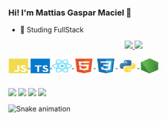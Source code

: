 ### Hi! I'm Mattias Gaspar Maciel 👋

- 🌱 Studing FullStack

<div align="center">
  <a href="https://github.com/MattiasGM">
  <img height="180em" src="https://github-readme-stats.vercel.app/api?username=MattiasGM&show_icons=true&theme=dracula&include_all_commits=true&count_private=true"/>
  <img height="180em" src="https://github-readme-stats.vercel.app/api/top-langs/?username=MattiasGM&layout=compact&langs_count=7&theme=dracula"/>
</div>
<div style="display: inline_block"><br>
  <img align="center" alt="Rafa-Js" height="30" width="40" src="https://raw.githubusercontent.com/devicons/devicon/master/icons/javascript/javascript-plain.svg">
  <img align="center" alt="Rafa-Ts" height="30" width="40" src="https://raw.githubusercontent.com/devicons/devicon/master/icons/typescript/typescript-plain.svg">
  <img align="center" alt="Rafa-React" height="30" width="40" src="https://raw.githubusercontent.com/devicons/devicon/master/icons/react/react-original.svg">
  <img align="center" alt="Rafa-HTML" height="30" width="40" src="https://raw.githubusercontent.com/devicons/devicon/master/icons/html5/html5-original.svg">
  <img align="center" alt="Rafa-CSS" height="30" width="40" src="https://raw.githubusercontent.com/devicons/devicon/master/icons/css3/css3-original.svg">
  <img align="center" alt="Rafa-Python" height="30" width="40" src="https://raw.githubusercontent.com/devicons/devicon/master/icons/python/python-original.svg">
  <img align="center" alt="Rafa-Python" height="30" width="40" src="https://raw.githubusercontent.com/devicons/devicon/master/icons/nodejs/nodejs-original.svg">
  <!-- 
    <img align="right" alt="Rafa-pic" height="150" style="border-radius:50px;" src="https://media.discordapp.net/attachments/639956127056134178/890373478988013628/Publicacoes_Instagram_1_1.png?width=676&height=676"> 
  -->
</div>
  
  ##
 
<div> 
  <a href="https://www.instagram.com/mattias.maciel/" target="_blank" rel="nofollow"><img src="https://img.shields.io/badge/-Instagram-%23E4405F?style=for-the-badge&logo=instagram&logoColor=white" target="_blank" rel="nofollow"></a>
 	<a href="https://www.twitch.tv/kiiwi458" target="_blank" rel="nofollow"><img src="https://img.shields.io/badge/Twitch-9146FF?style=for-the-badge&logo=twitch&logoColor=white" rel="nofollow"></a>
  <a href = "mailto:mattiasmac2000@gmail.com" target="_blank" rel="nofollow"><img src="https://img.shields.io/badge/-Gmail-%23333?style=for-the-badge&logo=gmail&logoColor=white" rel="nofollow"></a>
  <a href="https://www.linkedin.com/in/mattias-gaspar-775ba4231/" target="_blank" rel="nofollow"><img src="https://img.shields.io/badge/-LinkedIn-%230077B5?style=for-the-badge&logo=linkedin&logoColor=white" rel="nofollow"></a> 
 
  ![Snake animation](https://github.com/MattiasGM/MattiasGM/blob/output/github-contribution-grid-snake.svg)
 
</div>
